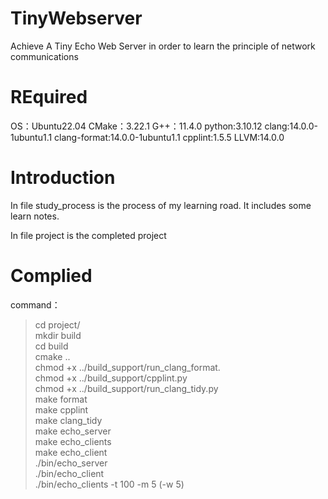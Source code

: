 # TinyWebserver
Achieve A Tiny Echo Web Server in order to learn the principle of network communications

# REquired
OS：Ubuntu22.04
CMake：3.22.1
G++：11.4.0
python:3.10.12
clang:14.0.0-1ubuntu1.1
clang-format:14.0.0-1ubuntu1.1
cpplint:1.5.5
LLVM:14.0.0

# Introduction
In file study_process is the process of my learning road.
It includes some learn notes.

In file project is the completed project

# Complied
command：
>cd project/  
mkdir build    
cd build  
cmake ..  
chmod +x ../build_support/run_clang_format.  
chmod +x ../build_support/cpplint.py   
chmod +x ../build_support/run_clang_tidy.py   
make format  
make cpplint   
make clang_tidy  
make echo_server  
make echo_clients  
make echo_client  
./bin/echo_server  
./bin/echo_client   
./bin/echo_clients -t 100 -m 5 (-w 5)  



